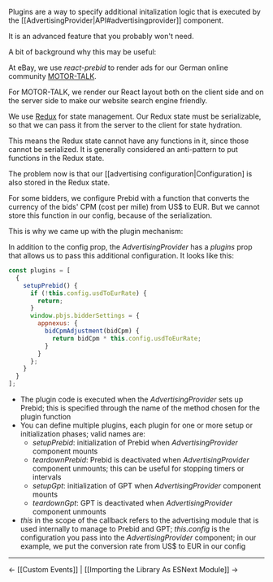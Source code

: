 Plugins are a way to specify additional initalization logic that is executed by the
[[AdvertisingProvider|API#advertisingprovider]] component.

It is an advanced feature that you probably won't need.

A bit of background why this may be useful:

At eBay, we use _react-prebid_ to render ads for our German online community [MOTOR-TALK](https://www.motor-talk.de/).

For MOTOR-TALK, we render our React layout both on the client side and on the server side to make our website search
engine friendly.

We use [Redux](https://redux.js.org) for state management. Our Redux state must be serializable, so that we can pass it
from the server to the client for state hydration.

This means the Redux state cannot have any functions in it, since those cannot be serialized. It is generally considered
an anti-pattern to put functions in the Redux state.

The problem now is that our [[advertising configuration|Configuration] is also stored in the Redux state.

For some bidders, we configure Prebid with a function that converts the currency of the bids' CPM (cost per mille) from
US$ to EUR. But we cannot store this function in our config, because of the serialization.

This is why we came up with the plugin mechanism:

In addition to the config prop, the _AdvertisingProvider_ has a _plugins_ prop that allows us to pass this additional
configuration. It looks like this:

```javascript
const plugins = [
  {
    setupPrebid() {
      if (!this.config.usdToEurRate) {
        return;
      }
      window.pbjs.bidderSettings = {
        appnexus: {
          bidCpmAdjustment(bidCpm) {
            return bidCpm * this.config.usdToEurRate;
          }
        }
      };
    }
  }
];
```

* The plugin code is executed when the _AdvertisingProvider_ sets up Prebid; this is specified through the name of the
  method chosen for the plugin function
* You can define multiple plugins, each plugin for one or more setup or initialization phases; valid names are:
  * _setupPrebid_: initialization of Prebid when _AdvertisingProvider_ component mounts
  * _teardownPrebid_: Prebid is deactivated when _AdvertisingProvider_ component unmounts; this can be useful for
    stopping timers or intervals
  * _setupGpt_: initialization of GPT when _AdvertisingProvider_ component mounts
  * _teardownGpt_: GPT is deactivated when _AdvertisingProvider_ component unmounts
* *this* in the scope of the callback refers to the advertising module that is used internally to manage 
  to Prebid and GPT; *this.config* is the configuration you pass into the *AdvertisingProvider* component;
  in our example, we put the conversion rate from US$ to EUR in our config
  
---

← [[Custom Events]] | [[Importing the Library As ESNext Module]] →
